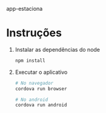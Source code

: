 app-estaciona

Instruções
============
1. Instalar as dependências do node
    ```bash
    npm install
    ```
1. Executar o aplicativo

    ```bash
    # No navegador
    cordova run browser
    
    # No android
    cordova run android
    ```
